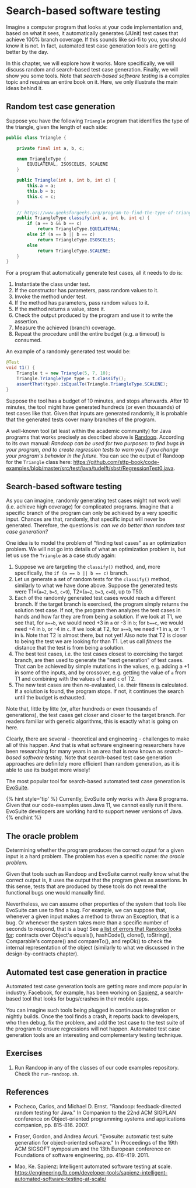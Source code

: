 # Search-based software testing

Imagine a computer program that looks at your code implementation and, based on what it sees, it automatically generates (JUnit) test cases that achieve 100% branch coverage. If this sounds like sci-fi to you, you should know it is not. In fact, automated test case generation tools are getting better by the day.

In this chapter, we will explore how it works. More specifically, we will discuss random and search-based test case generation. Finally, we will show you some tools. Note that _search-based software testing_ is a complex topic and requires an entire book on it. Here, we only illustrate the main ideas behind it.

## Random test case generation

Suppose you have the following `Triangle` program that identifies the type of the triangle, given the length of each side:

```java
public class Triangle {

    private final int a, b, c;

    enum TriangleType {
        EQUILATERAL, ISOSCELES, SCALENE
    }

    public Triangle(int a, int b, int c) {
        this.a = a;
        this.b = b;
        this.c = c;
    }

    // https://www.geeksforgeeks.org/program-to-find-the-type-of-triangle-from-the-given-coordinates/
    public TriangleType classify(int a, int b, int c) {
        if (a == b && b == c)
            return TriangleType.EQUILATERAL;
        else if (a == b || b == c)
            return TriangleType.ISOSCELES;
        else
            return TriangleType.SCALENE;
    }
}
```

For a program that automatically generate test cases, all it needs to do is:

1. Instantiate the class under test.
1. If the constructor has parameters, pass random values to it.
1. Invoke the method under test.
1. If the method has parameters, pass random values to it.
1. If the method returns a value, store it.
1. Check the output produced by the program and use it to write the assertion.
1. Measure the achieved (branch) coverage.
1. Repeat the procedure until the entire budget (e.g. a timeout) is consumed.

An example of a randomly generated test would be:

```java
@Test
void t1() {
    Triangle t = new Triangle(5, 7, 10);
    Triangle.TriangleType type = t.classify();
    assertThat(type).isEqualTo(Triangle.TriangleType.SCALENE);
}
```

Suppose the tool has a budget of 10 minutes, and stops afterwards. After 10 minutes, the tool might have generated hundreds (or even thousands) of test cases like that. Given that inputs are generated randomly, it is probable that the generated tests cover many branches of the program. 

A well-known tool (at least within the academic community) for Java programs that works precisely as described above is [Randoop](https://randoop.github.io/randoop/). According to its own manual: _Randoop can be used for two purposes: to find bugs in your program, and to create regression tests to warn you if you change your program's behavior in the future._ You can see the output of Randoop for the `Triangle` class here: https://github.com/sttp-book/code-examples/blob/master/src/test/java/tudelft/sbst/RegressionTest0.java.

## Search-based software testing

As you can imagine, randomly generating test cases might not work well (i.e. achieve high coverage) for complicated programs. Imagine that a specific branch of the program can only be achieved by a very specific input. Chances are that, randomly, that specific input will never be generated. Therefore, the questions is: _can we do better than random test case generation?_

One idea is to model the problem of "finding test cases" as an optimization problem. We will not go into details of what an optimization problem is, but let us use the `Triangle` as a case study again:

1. Suppose we are targeting the `classify()` method, and, more specifically, the `if (a == b || b == c)` branch.
1. Let us generate a set of random tests for the `classify()` method, similarly to what we have done above. Suppose the generated tests were T1=(`a=2`, `b=5`, `c=9`), T2=(`a=2`, `b=3`, `c=8`), up to T50.
1. Each of the randomly generated test cases would reach a different branch. If the target branch is exercised, the program simply returns the solution test case. If not, the program then analyzes the test cases in hands and how far they are from being a solution. If we look at T1, we see that, for `a==b`, we would need +3 in `a` or -3 in `b`; for `b==c`, we would need +4 in `b`, or -4 in `c`. If we look at T2, for `a==b`, we need +1 in `a`, or -1 in `b`. Note that T2 is almost there, but not yet! Also note that T2 is closer to being the test we are looking for than T1. Let us call _fitness_ the distance that the test is from being a solution.
1. The best test cases, i.e. the test cases closest to exercising the target branch, are then used to generate the "next generation" of test cases. That can be achieved by simple mutations in the values, e.g. adding a +1 in some of the inputs, and by crossover, e.g. getting the value of `a` from T1 and combining with the values of `b` and `c` of T2. 
1. The new test cases are then re-evaluated, i.e. their fitness is calculated. If a solution is found, the program stops. If not, it continues the search until the budget is exhausted.

Note that, little by litte (or, after hundreds or even thousands of generations), the test cases get closer and closer to the target branch. For readers familiar with genetic algorithms, this is exactly what is going on here.

Clearly, there are several - theoretical and engineering - challenges to make all of this happen. And that is what software engineering researchers have been researching for many years in an area that is now known as _search-based software testing_. Note that search-based test case generation approaches are definitely more efficient than random generation, as it is able to use its budget more wisely! 

The most popular tool for search-based automated test case generation is [EvoSuite](http://www.evosuite.org).  

{% hint style='tip' %}
Currently, EvoSuite only works with Java 8 programs. Given that our code-examples uses Java 11, we cannot easily run it there. EvoSuite developers are working hard to support newer versions of Java.
{% endhint %}

## The oracle problem

Determining whether the program produces the correct output for a given input is a hard problem. The problem has even a specific name: _the oracle problem_. 

Given that tools such as Randoop and EvoSuite cannot really know what the correct output is, it uses the output that the program gives as assertions. In this sense, tests that are produced by these tools do not reveal the functional bugs one would manually find. 

Nevertheless, we can assume other properties of the system that tools like EvoSuite can use to find a bug. For example, we can suppose that, whenever a given input makes a method to throw an Exception, that is a bug. Or whenever the system takes more than a specific number of seconds to respond, that is a bug! See [a list of errors that Randoop looks for](https://randoop.github.io/randoop/manual/index.html#kinds_of_errors): contracts over Object's equals(), hashCode(), clone(), toString(), Comparable's compare() and compareTo(), and repOk() to check the internal representation of the object (similarly to what we discussed in the design-by-contracts chapter).

## Automated test case generation in practice

Automated test case generation tools are getting more and more popular in industry. Facebook, for example, has been working on [Sapienz](https://engineering.fb.com/developer-tools/sapienz-intelligent-automated-software-testing-at-scale/), a search-based tool that looks for bugs/crashes in their mobile apps.

You can imagine such tools being plugged in continuous integration or nightly builds. Once the tool finds a crash, it reports back to developers, who then debug, fix the problem, and add the test case to the test suite of the program to ensure regressions will not happen. Automated test case generation tools are an interesting and complementary testing technique.

## Exercises

1. Run Randoop in any of the classes of our code examples repository. Check the `run-randoop.sh`.

## References

* Pacheco, Carlos, and Michael D. Ernst. "Randoop: feedback-directed random testing for Java." In Companion to the 22nd ACM SIGPLAN conference on Object-oriented programming systems and applications companion, pp. 815-816. 2007.

* Fraser, Gordon, and Andrea Arcuri. "Evosuite: automatic test suite generation for object-oriented software." In Proceedings of the 19th ACM SIGSOFT symposium and the 13th European conference on Foundations of software engineering, pp. 416-419. 2011.

* Mao, Ke. Sapienz: Intelligent automated software testing at scale. https://engineering.fb.com/developer-tools/sapienz-intelligent-automated-software-testing-at-scale/
